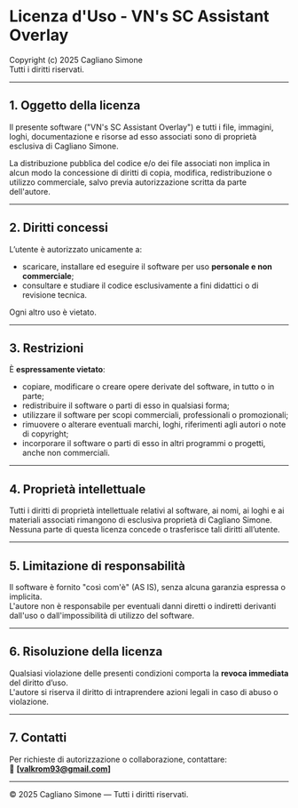 # Licenza d'Uso - VN's SC Assistant Overlay

Copyright (c) 2025 Cagliano Simone  
Tutti i diritti riservati.

---

## 1. Oggetto della licenza
Il presente software ("VN's SC Assistant Overlay") e tutti i file, immagini, loghi,
documentazione e risorse ad esso associati sono di proprietà esclusiva di Cagliano Simone.

La distribuzione pubblica del codice e/o dei file associati non implica in alcun modo la
concessione di diritti di copia, modifica, redistribuzione o utilizzo commerciale, salvo
previa autorizzazione scritta da parte dell'autore.

---

## 2. Diritti concessi
L’utente è autorizzato unicamente a:
- scaricare, installare ed eseguire il software per uso **personale e non commerciale**;
- consultare e studiare il codice esclusivamente a fini didattici o di revisione tecnica.

Ogni altro uso è vietato.

---

## 3. Restrizioni
È **espressamente vietato**:
- copiare, modificare o creare opere derivate del software, in tutto o in parte;
- redistribuire il software o parti di esso in qualsiasi forma;
- utilizzare il software per scopi commerciali, professionali o promozionali;
- rimuovere o alterare eventuali marchi, loghi, riferimenti agli autori o note di copyright;
- incorporare il software o parti di esso in altri programmi o progetti, anche non commerciali.

---

## 4. Proprietà intellettuale
Tutti i diritti di proprietà intellettuale relativi al software, ai nomi, ai loghi e ai
materiali associati rimangono di esclusiva proprietà di Cagliano Simone.  
Nessuna parte di questa licenza concede o trasferisce tali diritti all’utente.

---

## 5. Limitazione di responsabilità
Il software è fornito "così com'è" (AS IS), senza alcuna garanzia espressa o implicita.  
L'autore non è responsabile per eventuali danni diretti o indiretti derivanti dall'uso
o dall'impossibilità di utilizzo del software.

---

## 6. Risoluzione della licenza
Qualsiasi violazione delle presenti condizioni comporta la **revoca immediata** del diritto d’uso.  
L'autore si riserva il diritto di intraprendere azioni legali in caso di abuso o violazione.

---

## 7. Contatti
Per richieste di autorizzazione o collaborazione, contattare:  
📧 **[valkrom93@gmail.com]**

---

© 2025 Cagliano Simone — Tutti i diritti riservati.

